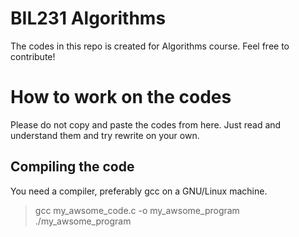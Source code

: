 # BIL231 Algorithms

The codes in this repo is created for Algorithms course. Feel free to contribute!

# How to work on the codes

Please do not copy and paste the codes from here. Just read and understand them and try rewrite on your own.

## Compiling the code

You need a compiler, preferably gcc on a GNU/Linux machine.

> gcc my_awsome_code.c -o my_awsome_program
> ./my_awsome_program




